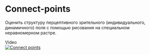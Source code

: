 # Connect-points
Оценить структуру перцептивного зрительного (индивидуального, динамичного) поля с помощью рисования на специальном неравномерном растре.

Video  
[![Connect points](https://i9.ytimg.com/vi/5c1l2k1eHqw/mq2.jpg?sqp=CMydvPkF&rs=AOn4CLCDU9bqKrxHwVSZVXTmp1S_qvYqow)](https://youtu.be/5c1l2k1eHqw "Connect points")  

